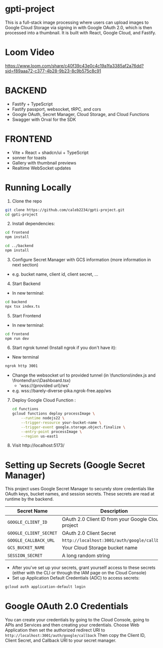 ﻿# gpti-project
 
This is a full-stack image processing where users can upload images to Google Cloud Storage via signing in with Google OAuth 2.0, which is then processed into a thumbnail. It is built with React, Google Cloud, and Fastify.

# Loom Video
https://www.loom.com/share/c40f39c43e0c4c19a1fa3385af2a76dd?sid=f89aaa72-c377-4b28-9b23-8c9b575c8c91

# BACKEND

- Fastify + TypeScript
- Fastify passport, websocket, tRPC, and cors
- Google OAuth, Secret Manager, Cloud Storage, and Cloud Functions
- Swagger with Orval for the SDK

# FRONTEND

- Vite + React + shadcn/ui + TypeScript
- sonner for toasts
- Gallery with thumbnail previews
- Realtime WebSocket updates

# Running Locally
1. Clone the repo
```bash
git clone https://github.com/caleb2234/gpti-project.git
cd gpti-project
```
2. Install dependencies:
```bash
cd frontend
npm install

cd ../backend
npm install
``` 
3. Configure Secret Manager with GCS information (more information in next section)
  - e.g. bucket name, client id, client secret, ...
4. Start Backend
  - In new terminal:
   ```bash
   cd backend
   npx tsx index.ts
   ```
5. Start Frontend
  - In new terminal:
   ```bash
   cd frontend
   npm run dev
   ```
6. Start ngrok tunnel (Install ngrok if you don't have it):
  - New terminal
   ```bash
   ngrok http 3001
   ```
  - Change the websocket url to provided tunnel (in \functions\index.js and \frontend\src\Dashboard.tsx)
    - 'wss://{provided url}/ws'
  - e.g. wss://barely-diverse-pika.ngrok-free.app/ws
7. Deploy Google Cloud Function :
   ```bash
   cd functions
   gcloud functions deploy processImage \
       --runtime nodejs22 \
       --trigger-resource your-bucket-name \
       --trigger-event google.storage.object.finalize \
       --entry-point processImage \
       --region us-east1
   ```

8. Visit http://localhost:5173/

# Setting up Secrets (Google Secret Manager)
This project uses Google Secret Manager to securely store credentials like OAuth keys, bucket names, and session secrets. These secrets are read at runtime by the backend.

| Secret Name            | Description                                                                    |
| ---------------------- | ------------------------------------------------------------------------------ |
| `GOOGLE_CLIENT_ID`     | OAuth 2.0 Client ID from your Google Cloud project                             |
| `GOOGLE_CLIENT_SECRET` | OAuth 2.0 Client Secret                                                        |
| `GOOGLE_CALLBACK_URL`  | `http://localhost:3001/auth/google/callback`                                   |
| `GCS_BUCKET_NAME`      | Your Cloud Storage bucket name                                                 |
| `SESSION_SECRET`       | A long random string                                                           |

- After you've set up your secrets, grant yourself access to these secrets (either with the CLI or through the IAM page on the Cloud Console)
- Set up Application Default Credentials (ADC) to access secrets:
 ```bash
 gcloud auth application-default login
 ``` 
# Google OAuth 2.0 Credentials
You can create your credentials by going to the Cloud Console, going to APIs and Services and then creating your credentials. Choose Web Application then set the authorized redirect URI to `http://localhost:3001/auth/google/callback`
Then copy the Client ID, Client Secret, and Callback URI to your secret manager.
